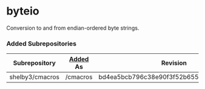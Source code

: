 # byteio

Conversion to and from endian-ordered byte strings.

### Added Subrepositories

 Subrepository  | [Added] As |                Revision
----------------|------------|-----------------------------------------
shelby3/cmacros | /cmacros   | bd4ea5bcb796c38e90f3f52b6552696667401e8d

[Added]: https://gist.github.com/shelby3/f69c969ecaa3ecfbe579#subrepositories
